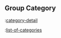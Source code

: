 ## Group Category

:[category-detail](methods/category-detail.md)

:[list-of-categories](methods/list-of-categories.md)

